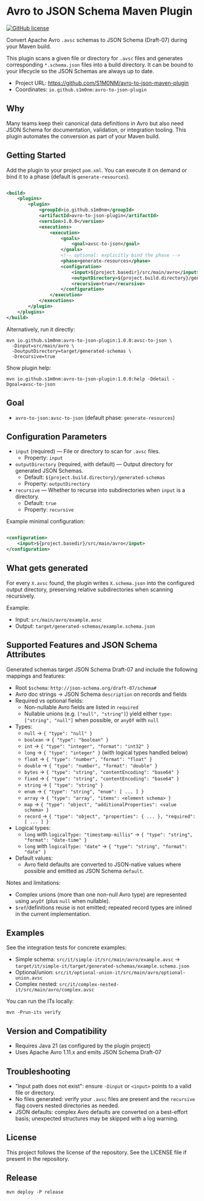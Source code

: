 # Avro to JSON Schema Maven Plugin

[![GitHub license](https://img.shields.io/github/license/S1M0NM/avro-to-json-maven-plugin.svg)](https://github.com/S1M0NM/avro-to-json-maven-plugin/blob/main/LICENSE)

Convert Apache Avro `.avsc` schemas to JSON Schema (Draft-07) during your Maven build.

This plugin scans a given file or directory for `.avsc` files and generates corresponding `*.schema.json` files into a
build directory. It can be bound to your lifecycle so the JSON Schemas are always up to date.

- Project URL: https://github.com/S1M0NM/avro-to-json-maven-plugin
- Coordinates: `io.github.s1m0nm:avro-to-json-plugin`

## Why

Many teams keep their canonical data definitions in Avro but also need JSON Schema for documentation, validation, or
integration tooling. This plugin automates the conversion as part of your Maven build.

## Getting Started

Add the plugin to your project `pom.xml`. You can execute it on demand or bind it to a phase (default is
`generate-resources`).

```xml

<build>
    <plugins>
        <plugin>
            <groupId>io.github.s1m0nm</groupId>
            <artifactId>avro-to-json-plugin</artifactId>
            <version>1.0.0</version>
            <executions>
                <execution>
                    <goals>
                        <goal>avsc-to-json</goal>
                    </goals>
                    <!-- optional: explicitly bind the phase -->
                    <phase>generate-resources</phase>
                    <configuration>
                        <input>${project.basedir}/src/main/avro</input>
                        <outputDirectory>${project.build.directory}/generated-schemas</outputDirectory>
                        <recursive>true</recursive>
                    </configuration>
                </execution>
            </executions>
        </plugin>
    </plugins>
</build>
```

Alternatively, run it directly:

```
mvn io.github.s1m0nm:avro-to-json-plugin:1.0.0:avsc-to-json \
  -Dinput=src/main/avro \
  -DoutputDirectory=target/generated-schemas \
  -Drecursive=true
```

Show plugin help:

```
mvn io.github.s1m0nm:avro-to-json-plugin:1.0.0:help -Ddetail -Dgoal=avsc-to-json
```

## Goal

- `avro-to-json:avsc-to-json` (default phase: `generate-resources`)

## Configuration Parameters

- `input` (required) — File or directory to scan for `.avsc` files.
    - Property: `input`
- `outputDirectory` (required, with default) — Output directory for generated JSON Schemas.
    - Default: `${project.build.directory}/generated-schemas`
    - Property: `outputDirectory`
- `recursive` — Whether to recurse into subdirectories when `input` is a directory.
    - Default: `true`
    - Property: `recursive`

Example minimal configuration:

```xml

<configuration>
    <input>${project.basedir}/src/main/avro</input>
</configuration>
```

## What gets generated

For every `X.avsc` found, the plugin writes `X.schema.json` into the configured output directory, preserving relative
subdirectories when scanning recursively.

Example:

- Input: `src/main/avro/example.avsc`
- Output: `target/generated-schemas/example.schema.json`

## Supported Features and JSON Schema Attributes

Generated schemas target JSON Schema Draft-07 and include the following mappings and features:

- Root `$schema`: `http://json-schema.org/draft-07/schema#`
- Avro doc strings → JSON Schema `description` on records and fields
- Required vs optional fields:
    - Non-nullable Avro fields are listed in `required`
    - Nullable unions (e.g. `["null", "string"]`) yield either `type: ["string", "null"]` when possible, or `anyOf` with
      `null`
- Types:
    - `null` → `{ "type": "null" }`
    - `boolean` → `{ "type": "boolean" }`
    - `int` → `{ "type": "integer", "format": "int32" }`
    - `long` → `{ "type": "integer" }` (with logical types handled below)
    - `float` → `{ "type": "number", "format": "float" }`
    - `double` → `{ "type": "number", "format": "double" }`
    - `bytes` → `{ "type": "string", "contentEncoding": "base64" }`
    - `fixed` → `{ "type": "string", "contentEncoding": "base64" }`
    - `string` → `{ "type": "string" }`
    - `enum` → `{ "type": "string", "enum": [ ... ] }`
    - `array` → `{ "type": "array", "items": <element schema> }`
    - `map` → `{ "type": "object", "additionalProperties": <value schema> }`
    - `record` → `{ "type": "object", "properties": { ... }, "required": [ ... ] }`
- Logical types:
    - `long` with `logicalType: "timestamp-millis"` → `{ "type": "string", "format": "date-time" }`
    - `long` with `logicalType: "date"` → `{ "type": "string", "format": "date" }`
- Default values:
    - Avro field defaults are converted to JSON-native values where possible and emitted as JSON Schema `default`.

Notes and limitations:

- Complex unions (more than one non-null Avro type) are represented using `anyOf` (plus `null` when nullable).
- `$ref`/definitions reuse is not emitted; repeated record types are inlined in the current implementation.

## Examples

See the integration tests for concrete examples:

- Simple schema: `src/it/simple-it/src/main/avro/example.avsc` →
  `target/it/simple-it/target/generated-schemas/example.schema.json`
- Optional/union: `src/it/optional-union-it/src/main/avro/optional-union.avsc`
- Complex nested: `src/it/complex-nested-it/src/main/avro/complex.avsc`

You can run the ITs locally:

```
mvn -Prun-its verify
```

## Version and Compatibility

- Requires Java 21 (as configured by the plugin project)
- Uses Apache Avro 1.11.x and emits JSON Schema Draft-07

## Troubleshooting

- "Input path does not exist": ensure `-Dinput` or `<input>` points to a valid file or directory.
- No files generated: verify your `.avsc` files are present and the `recursive` flag covers nested directories as
  needed.
- JSON defaults: complex Avro defaults are converted on a best-effort basis; unexpected structures may be skipped with a
  log warning.

## License

This project follows the license of the repository. See the LICENSE file if present in the repository.

## Release

```
mvn deploy -P release
```
